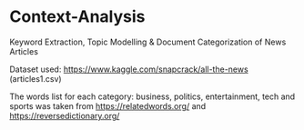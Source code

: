 # Context-Analysis
Keyword Extraction, Topic Modelling &amp; Document Categorization of News Articles

Dataset used: https://www.kaggle.com/snapcrack/all-the-news (articles1.csv)

The words list for each category: business, politics, entertainment, tech and sports was taken from https://relatedwords.org/ and https://reversedictionary.org/
